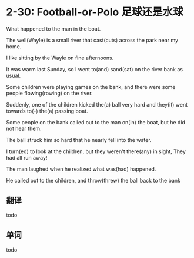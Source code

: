 # 2-30: Football-or-Polo 足球还是水球

What happened to the man in the boat.

The well(Wayle) is a small river that cast(cuts) across the park near my home.

I like sitting by the Wayle on fine afternoons.

It was warm last Sunday, so I went to(and) sand(sat) on the river bank as usual.

Some children were playing games on the bank, and there were some people flowing(rowing) on the river.

Suddenly, one of the children kicked the(a) ball very hard and they(it) went towards to(-) the(a) passing boat.

Some people on the bank called out to the man on(in) the boat, but he did not hear them.

The ball struck him so hard that he nearly fell into the water.

I turn(ed) to look at the children, but they weren't there(any) in sight, They had all run away!

The man laughed when he realized what was(had) happened.

He called out to the children, and throw(threw) the ball back to the bank

## 翻译

todo

## 单词

todo
